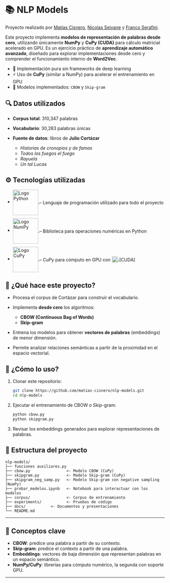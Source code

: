 # 📚 NLP Models

Proyecto realizado por [Matías Cisnero](https://github.com/matias-cisnero), [Nicolas Seivane](https://github.com/NicolasSeivane) y [Franco Serafini](https://github.com/francoSerafini).  

Este proyecto implementa **modelos de representación de palabras desde cero**, utilizando únicamente **NumPy** y **CuPy (CUDA)** para cálculo matricial acelerado en GPU. Es un ejercicio práctico de **aprendizaje automático avanzado**, diseñado para explorar implementaciones desde cero y comprender el funcionamiento interno de **Word2Vec**.  

* 📓 Implementación pura sin frameworks de deep learning
* ⚡ Uso de **CuPy** (similar a NumPy) para acelerar el entrenamiento en GPU
* 🧠 Modelos implementados: `CBOW` y `Skip-gram`

## 🔍 Datos utilizados

* **Corpus total**: 310,347 palabras
* **Vocabulario**: 30,283 palabras únicas
* **Fuente de datos**: libros de **Julio Cortázar**

  * *Historias de cronopios y de famas*
  * *Todos los fuegos el fuego*
  * *Rayuela*
  * *Un tal Lucas*

## ⚙️ Tecnologías utilizadas

- <a href="https://www.python.org/" target="_blank">
    <img src="https://upload.wikimedia.org/wikipedia/commons/thumb/f/f8/Python_logo_and_wordmark.svg/640px-Python_logo_and_wordmark.svg.png" alt="Logo Python" width="80" style="vertical-align: middle;"/>
  </a>
  <span style="vertical-align: middle;">– Lenguaje de programación utilizado para todo el proyecto</span>
  <div style="margin-bottom: 10px;"></div>

- <a href="https://numpy.org/" target="_blank">
    <img src="https://upload.wikimedia.org/wikipedia/commons/thumb/3/31/NumPy_logo_2020.svg/640px-NumPy_logo_2020.svg.png" alt="Logo NumPy" width="80" style="vertical-align: middle;"/>
  </a>
  <span style="vertical-align: middle;">– Biblioteca para operaciones numéricas en Python</span>
  <div style="margin-bottom: 10px;"></div>

- <a href="https://cupy.dev/" target="_blank">
    <img src="https://upload.wikimedia.org/wikipedia/commons/thumb/c/ce/CuPy_Logo.png/640px-CuPy_Logo.png" alt="Logo CuPy" width="80" style="vertical-align: middle;"/>
  </a>
  <span style="vertical-align: middle;">– CuPy para cómputo en GPU con</span> 
  <a href="https://www.nvidia.com/" target="_blank">
    <img src="https://cdn.worldvectorlogo.com/logos/nvidia-7.svg" alt="Logo CUDA" width="20" style="vertical-align: middle;"/>
  </a>
  <span style="vertical-align: middle;"> [CUDA]</span>
  <div style="margin-bottom: 10px;"></div>

## 🧠 ¿Qué hace este proyecto?

* Procesa el corpus de Cortázar para construir el vocabulario.
* Implementa **desde cero** los algoritmos:

  * **CBOW (Continuous Bag of Words)**
  * **Skip-gram**
* Entrena los modelos para obtener **vectores de palabras** (embeddings) de menor dimensión.
* Permite analizar relaciones semánticas a partir de la proximidad en el espacio vectorial.

## 🚀 ¿Cómo lo uso?

1. Clonar este repositorio:

   ```bash
   git clone https://github.com/matias-cisnero/nlp-models.git
   cd nlp-models
   ```

2. Ejecutar el entrenamiento de CBOW o Skip-gram:

   ```bash
   python cbow.py
   python skipgram.py
   ```

3. Revisar los embeddings generados para explorar representaciones de palabras.

## 📁 Estructura del proyecto

```
nlp-models/
├── funciones auxiliares.py
├── cbow.py                <- Modelo CBOW (CuPy)
├── skipgram.py            <- Modelo Skip-gram (CuPy)
├── skipgram_neg_samp.py   <- Modelo Skip-gram con negative sampling (NumPy)
├── probar_modelos.ipynb   <- Notebook para interactuar con los modelos
├── corpus/                <- Corpus de entrenamiento
├── experiments/           <- Pruebas de código
├── docs/           <- Documentos y presentaciones
└── README.md
```

---

## 🧠 Conceptos clave

* **CBOW**: predice una palabra a partir de su contexto.
* **Skip-gram**: predice el contexto a partir de una palabra.
* **Embeddings**: vectores de baja dimensión que representan palabras en un espacio semántico.
* **NumPy/CuPy**: librerías para cómputo numérico, la segunda con soporte GPU.

---

